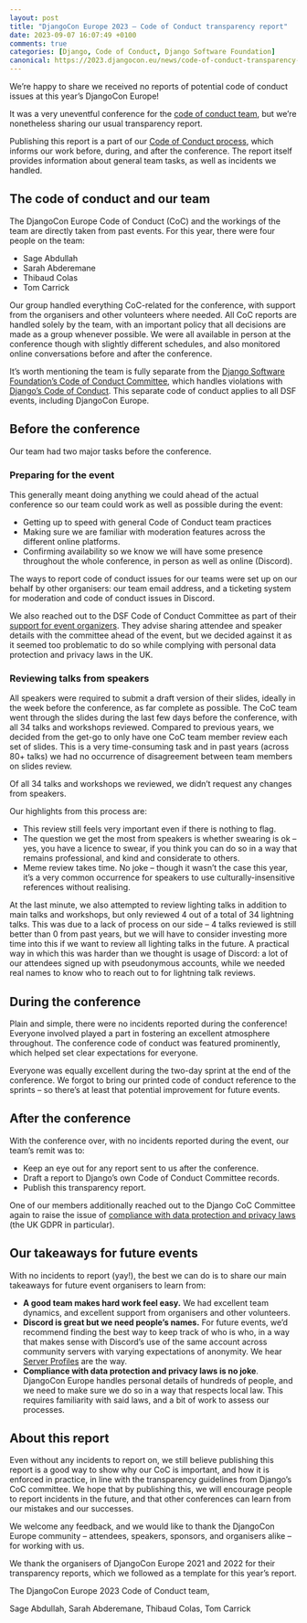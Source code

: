 ```yaml
---
layout: post
title: "DjangoCon Europe 2023 – Code of Conduct transparency report"
date: 2023-09-07 16:07:49 +0100
comments: true
categories: [Django, Code of Conduct, Django Software Foundation]
canonical: https://2023.djangocon.eu/news/code-of-conduct-transparency-report/
---
```


We’re happy to share we received no reports of potential code of conduct issues at this year’s DjangoCon Europe!

<!-- more -->

It was a very uneventful conference for the [code of conduct team](https://2023.djangocon.eu/conduct/), but we’re nonetheless sharing our usual transparency report.

Publishing this report is a part of our [Code of Conduct process](https://2023.djangocon.eu/response-guide/), which informs our work before, during, and after the conference. The report itself provides information about general team tasks, as well as incidents we handled.

## The code of conduct and our team

The DjangoCon Europe Code of Conduct (CoC) and the workings of the team are directly taken from past events. For this year, there were four people on the team:

- Sage Abdullah
- Sarah Abderemane
- Thibaud Colas
- Tom Carrick

Our group handled everything CoC-related for the conference, with support from the organisers and other volunteers where needed. All CoC reports are handled solely by the team, with an important policy that all decisions are made as a group whenever possible. We were all available in person at the conference though with slightly different schedules, and also monitored online conversations before and after the conference.

It’s worth mentioning the team is fully separate from the [Django Software Foundation’s Code of Conduct Committee](https://www.djangoproject.com/foundation/committees/#conduct), which handles violations with [Django’s Code of Conduct](https://www.djangoproject.com/conduct/). This separate code of conduct applies to all DSF events, including DjangoCon Europe.

## Before the conference

Our team had two major tasks before the conference.

### Preparing for the event

This generally meant doing anything we could ahead of the actual conference so our team could work as well as possible during the event:

- Getting up to speed with general Code of Conduct team practices
- Making sure we are familiar with moderation features across the different online platforms.
- Confirming availability so we know we will have some presence throughout the whole conference, in person as well as online (Discord).

The ways to report code of conduct issues for our teams were set up on our behalf by other organisers: our team email address, and a ticketing system for moderation and code of conduct issues in Discord.

We also reached out to the DSF Code of Conduct Committee as part of their [support for event organizers](https://github.com/django/code-of-conduct/blob/main/conferences.md). They advise sharing attendee and speaker details with the committee ahead of the event, but we decided against it as it seemed too problematic to do so while complying with personal data protection and privacy laws in the UK.

### Reviewing talks from speakers

All speakers were required to submit a draft version of their slides, ideally in the week before the conference, as far complete as possible. The CoC team went through the slides during the last few days before the conference, with all 34 talks and workshops reviewed. Compared to previous years, we decided from the get-go to only have one CoC team member review each set of slides. This is a very time-consuming task and in past years (across 80+ talks) we had no occurrence of disagreement between team members on slides review.

Of all 34 talks and workshops we reviewed, we didn’t request any changes from speakers.

Our highlights from this process are:

- This review still feels very important even if there is nothing to flag.
- The question we get the most from speakers is whether swearing is ok – yes, you have a licence to swear, if you think you can do so in a way that remains professional, and kind and considerate to others.
- Meme review takes time. No joke – though it wasn’t the case this year, it’s a very common occurrence for speakers to use culturally-insensitive references without realising.

At the last minute, we also attempted to review lighting talks in addition to main talks and workshops, but only reviewed 4 out of a total of 34 lightning talks. This was due to a lack of process on our side – 4 talks reviewed is still better than 0 from past years, but we will have to consider investing more time into this if we want to review all lighting talks in the future. A practical way in which this was harder than we thought is usage of Discord: a lot of our attendees signed up with pseudonymous accounts, while we needed real names to know who to reach out to for lightning talk reviews.

## During the conference

Plain and simple, there were no incidents reported during the conference! Everyone involved played a part in fostering an excellent atmosphere throughout. The conference code of conduct was featured prominently, which helped set clear expectations for everyone.

Everyone was equally excellent during the two-day sprint at the end of the conference. We forgot to bring our printed code of conduct reference to the sprints – so there’s at least that potential improvement for future events.

## After the conference

With the conference over, with no incidents reported during the event, our team’s remit was to:

- Keep an eye out for any report sent to us after the conference.
- Draft a report to Django’s own Code of Conduct Committee records.
- Publish this transparency report.

One of our members additionally reached out to the Django CoC Committee again to raise the issue of [compliance with data protection and privacy laws](https://github.com/django/code-of-conduct/issues/41) (the UK GDPR in particular).

## Our takeaways for future events

With no incidents to report (yay!), the best we can do is to share our main takeaways for future event organisers to learn from:

- **A good team makes hard work feel easy.** We had excellent team dynamics, and excellent support from organisers and other volunteers.
- **Discord is great but we need people’s names.** For future events, we’d recommend finding the best way to keep track of who is who, in a way that makes sense with Discord’s use of the same account across community servers with varying expectations of anonymity. We hear [Server Profiles](https://support.discord.com/hc/en-us/articles/4409388345495-Server-Profiles) are the way.
- **Compliance with data protection and privacy laws is no joke**. DjangoCon Europe handles personal details of hundreds of people, and we need to make sure we do so in a way that respects local law. This requires familiarity with said laws, and a bit of work to assess our processes.

## About this report

Even without any incidents to report on, we still believe publishing this report is a good way to show why our CoC is important, and how it is enforced in practice, in line with the transparency guidelines from Django’s CoC committee. We hope that by publishing this, we will encourage people to report incidents in the future, and that other conferences can learn from our mistakes and our successes.

We welcome any feedback, and we would like to thank the DjangoCon Europe community – attendees, speakers, sponsors, and organisers alike – for working with us.

We thank the organisers of DjangoCon Europe 2021 and 2022 for their transparency reports, which we followed as a template for this year’s report.

The DjangoCon Europe 2023 Code of Conduct team,

Sage Abdullah, Sarah Abderemane, Thibaud Colas, Tom Carrick
